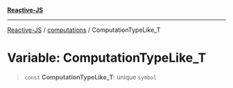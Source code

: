 [**Reactive-JS**](../../README.md)

***

[Reactive-JS](../../README.md) / [computations](../README.md) / ComputationTypeLike\_T

# Variable: ComputationTypeLike\_T

> `const` **ComputationTypeLike\_T**: unique `symbol`
